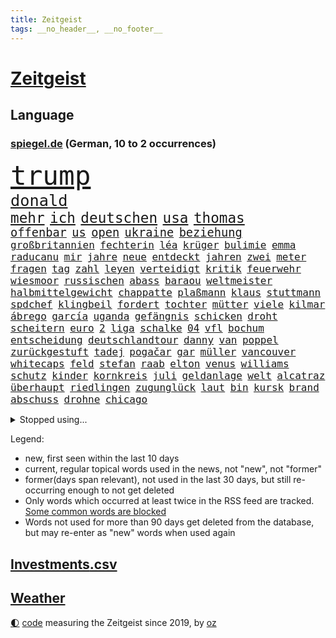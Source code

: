 ```yaml
---
title: Zeitgeist
tags: __no_header__, __no_footer__
---
```


# [Zeitgeist](https://oliz.io/zeitgeist/)

## Language

<h3><a href="https://www.spiegel.de" target="_blank">spiegel.de</a> (German, 10 to 2 occurrences)</h3>
<p style="font-family:monospace">
<span style="font-size:32pt"><a href="news_links.html#trump" class="current">trump</a></span>
<br>
<span style="font-size:19pt"><a href="news_links.html#donald" class="current">donald</a></span>
<br>
<span style="font-size:17pt"><a href="news_links.html#mehr" class="current">mehr</a></span>
<span style="font-size:17pt"><a href="news_links.html#ich" class="current">ich</a></span>
<span style="font-size:17pt"><a href="news_links.html#deutschen" class="current">deutschen</a></span>
<span style="font-size:17pt"><a href="news_links.html#usa" class="current">usa</a></span>
<span style="font-size:17pt"><a href="news_links.html#thomas" class="current">thomas</a></span>
<br>
<span style="font-size:14pt"><a href="news_links.html#offenbar" class="current">offenbar</a></span>
<span style="font-size:14pt"><a href="news_links.html#us" class="current">us</a></span>
<span style="font-size:14pt"><a href="news_links.html#open" class="current">open</a></span>
<span style="font-size:14pt"><a href="news_links.html#ukraine" class="current">ukraine</a></span>
<span style="font-size:14pt"><a href="news_links.html#beziehung" class="current">beziehung</a></span>
<br>
<span style="font-size:12pt"><a href="news_links.html#großbritannien" class="current">großbritannien</a></span>
<span style="font-size:12pt"><a href="news_links.html#fechterin" class="current">fechterin</a></span>
<span style="font-size:12pt"><a href="news_links.html#léa" class="new">léa</a></span>
<span style="font-size:12pt"><a href="news_links.html#krüger" class="current">krüger</a></span>
<span style="font-size:12pt"><a href="news_links.html#bulimie" class="new">bulimie</a></span>
<span style="font-size:12pt"><a href="news_links.html#emma" class="current">emma</a></span>
<span style="font-size:12pt"><a href="news_links.html#raducanu" class="current">raducanu</a></span>
<span style="font-size:12pt"><a href="news_links.html#mir" class="current">mir</a></span>
<span style="font-size:12pt"><a href="news_links.html#jahre" class="current">jahre</a></span>
<span style="font-size:12pt"><a href="news_links.html#neue" class="current">neue</a></span>
<span style="font-size:12pt"><a href="news_links.html#entdeckt" class="current">entdeckt</a></span>
<span style="font-size:12pt"><a href="news_links.html#jahren" class="current">jahren</a></span>
<span style="font-size:12pt"><a href="news_links.html#zwei" class="current">zwei</a></span>
<span style="font-size:12pt"><a href="news_links.html#meter" class="current">meter</a></span>
<span style="font-size:12pt"><a href="news_links.html#fragen" class="current">fragen</a></span>
<span style="font-size:12pt"><a href="news_links.html#tag" class="current">tag</a></span>
<span style="font-size:12pt"><a href="news_links.html#zahl" class="current">zahl</a></span>
<span style="font-size:12pt"><a href="news_links.html#leyen" class="current">leyen</a></span>
<span style="font-size:12pt"><a href="news_links.html#verteidigt" class="current">verteidigt</a></span>
<span style="font-size:12pt"><a href="news_links.html#kritik" class="current">kritik</a></span>
<span style="font-size:12pt"><a href="news_links.html#feuerwehr" class="current">feuerwehr</a></span>
<span style="font-size:12pt"><a href="news_links.html#wiesmoor" class="new">wiesmoor</a></span>
<span style="font-size:12pt"><a href="news_links.html#russischen" class="current">russischen</a></span>
<span style="font-size:12pt"><a href="news_links.html#abass" class="new">abass</a></span>
<span style="font-size:12pt"><a href="news_links.html#baraou" class="new">baraou</a></span>
<span style="font-size:12pt"><a href="news_links.html#weltmeister" class="current">weltmeister</a></span>
<span style="font-size:12pt"><a href="news_links.html#halbmittelgewicht" class="new">halbmittelgewicht</a></span>
<span style="font-size:12pt"><a href="news_links.html#chappatte" class="current">chappatte</a></span>
<span style="font-size:12pt"><a href="news_links.html#plaßmann" class="current">plaßmann</a></span>
<span style="font-size:12pt"><a href="news_links.html#klaus" class="current">klaus</a></span>
<span style="font-size:12pt"><a href="news_links.html#stuttmann" class="current">stuttmann</a></span>
<span style="font-size:12pt"><a href="news_links.html#spdchef" class="current">spdchef</a></span>
<span style="font-size:12pt"><a href="news_links.html#klingbeil" class="current">klingbeil</a></span>
<span style="font-size:12pt"><a href="news_links.html#fordert" class="current">fordert</a></span>
<span style="font-size:12pt"><a href="news_links.html#tochter" class="current">tochter</a></span>
<span style="font-size:12pt"><a href="news_links.html#mütter" class="current">mütter</a></span>
<span style="font-size:12pt"><a href="news_links.html#viele" class="current">viele</a></span>
<span style="font-size:12pt"><a href="news_links.html#kilmar" class="new">kilmar</a></span>
<span style="font-size:12pt"><a href="news_links.html#ábrego" class="current">ábrego</a></span>
<span style="font-size:12pt"><a href="news_links.html#garcía" class="current">garcía</a></span>
<span style="font-size:12pt"><a href="news_links.html#uganda" class="current">uganda</a></span>
<span style="font-size:12pt"><a href="news_links.html#gefängnis" class="current">gefängnis</a></span>
<span style="font-size:12pt"><a href="news_links.html#schicken" class="current">schicken</a></span>
<span style="font-size:12pt"><a href="news_links.html#droht" class="current">droht</a></span>
<span style="font-size:12pt"><a href="news_links.html#scheitern" class="current">scheitern</a></span>
<span style="font-size:12pt"><a href="news_links.html#euro" class="current">euro</a></span>
<span style="font-size:12pt"><a href="news_links.html#2" class="current">2</a></span>
<span style="font-size:12pt"><a href="news_links.html#liga" class="current">liga</a></span>
<span style="font-size:12pt"><a href="news_links.html#schalke" class="current">schalke</a></span>
<span style="font-size:12pt"><a href="news_links.html#04" class="current">04</a></span>
<span style="font-size:12pt"><a href="news_links.html#vfl" class="current">vfl</a></span>
<span style="font-size:12pt"><a href="news_links.html#bochum" class="current">bochum</a></span>
<span style="font-size:12pt"><a href="news_links.html#entscheidung" class="current">entscheidung</a></span>
<span style="font-size:12pt"><a href="news_links.html#deutschlandtour" class="new">deutschlandtour</a></span>
<span style="font-size:12pt"><a href="news_links.html#danny" class="current">danny</a></span>
<span style="font-size:12pt"><a href="news_links.html#van" class="current">van</a></span>
<span style="font-size:12pt"><a href="news_links.html#poppel" class="new">poppel</a></span>
<span style="font-size:12pt"><a href="news_links.html#zurückgestuft" class="current">zurückgestuft</a></span>
<span style="font-size:12pt"><a href="news_links.html#tadej" class="current">tadej</a></span>
<span style="font-size:12pt"><a href="news_links.html#pogačar" class="current">pogačar</a></span>
<span style="font-size:12pt"><a href="news_links.html#gar" class="current">gar</a></span>
<span style="font-size:12pt"><a href="news_links.html#müller" class="current">müller</a></span>
<span style="font-size:12pt"><a href="news_links.html#vancouver" class="current">vancouver</a></span>
<span style="font-size:12pt"><a href="news_links.html#whitecaps" class="current">whitecaps</a></span>
<span style="font-size:12pt"><a href="news_links.html#feld" class="current">feld</a></span>
<span style="font-size:12pt"><a href="news_links.html#stefan" class="current">stefan</a></span>
<span style="font-size:12pt"><a href="news_links.html#raab" class="new">raab</a></span>
<span style="font-size:12pt"><a href="news_links.html#elton" class="new">elton</a></span>
<span style="font-size:12pt"><a href="news_links.html#venus" class="current">venus</a></span>
<span style="font-size:12pt"><a href="news_links.html#williams" class="current">williams</a></span>
<span style="font-size:12pt"><a href="news_links.html#schutz" class="current">schutz</a></span>
<span style="font-size:12pt"><a href="news_links.html#kinder" class="current">kinder</a></span>
<span style="font-size:12pt"><a href="news_links.html#kornkreis" class="new">kornkreis</a></span>
<span style="font-size:12pt"><a href="news_links.html#juli" class="current">juli</a></span>
<span style="font-size:12pt"><a href="news_links.html#geldanlage" class="current">geldanlage</a></span>
<span style="font-size:12pt"><a href="news_links.html#welt" class="current">welt</a></span>
<span style="font-size:12pt"><a href="news_links.html#alcatraz" class="current">alcatraz</a></span>
<span style="font-size:12pt"><a href="news_links.html#überhaupt" class="current">überhaupt</a></span>
<span style="font-size:12pt"><a href="news_links.html#riedlingen" class="current">riedlingen</a></span>
<span style="font-size:12pt"><a href="news_links.html#zugunglück" class="current">zugunglück</a></span>
<span style="font-size:12pt"><a href="news_links.html#laut" class="current">laut</a></span>
<span style="font-size:12pt"><a href="news_links.html#bin" class="current">bin</a></span>
<span style="font-size:12pt"><a href="news_links.html#kursk" class="current">kursk</a></span>
<span style="font-size:12pt"><a href="news_links.html#brand" class="current">brand</a></span>
<span style="font-size:12pt"><a href="news_links.html#abschuss" class="current">abschuss</a></span>
<span style="font-size:12pt"><a href="news_links.html#drohne" class="new">drohne</a></span>
<span style="font-size:12pt"><a href="news_links.html#chicago" class="current">chicago</a></span>
</p>
<details>
<summary>Stopped using...</summary>
<p class="former" style="font-size:12pt">
bank(1768) beobachtet(1767) main(1767) befinden(1766) bieten(1766) erklärung(1766) nationalspieler(1766) verschoben(1766) öffentlichen(1766) atmosphäre(1765) bedeuten(1765) eingereicht(1765) eskalation(1765) kritische(1765) sebastian(1765) ausländische(1764) elfmeter(1764) hören(1764) lebensmittel(1764) raus(1764) verschärfen(1764) anderer(1763) dfb(1763) geliefert(1763) sinken(1763) stolz(1763) zog(1763) fbi(1762) passagiere(1762) unternehmer(1762) amerika(1761) chinesischen(1761) stiftung(1761) warentest(1761) londoner(1760) 33(1759) beschäftigte(1759) neuseeland(1759) parteichef(1759) allianz(1758) förderung(1758) leer(1758) november(1758) rest(1758) schatten(1758) streitkräfte(1758) wirkung(1758) athleten(1757) länge(1757) spott(1757) bundestrainer(1756) klingt(1756) trennung(1756) kölner(1755) berlins(1754) verteidigungsministerium(1754) vorjahr(1754) ii(1753) islamischen(1753) regt(1753) dementiert(1752) kontakte(1752) befreien(1751) debakel(1751) franziskus(1750) mieten(1750) versuchte(1750) vorsprung(1750) erlebte(1749) üben(1749) gaben(1748) attacken(1747) erinnern(1747) schuss(1747) absage(1746) herr(1746) jüngere(1746) konsum(1745) spanische(1744) begriff(1743) katholische(1743) verzichten(1743) olympische(1742) steffen(1740) letztes(1739) betrifft(1738) kooperation(1738) projekte(1737) papier(1736) großem(1735) offenbart(1734) dauert(1723) staatlichen(1721) überfall(1719) gruppen(1718) olympia(1718) identität(1716) lehrkräfte(1710) sachen(1678) umbau(1669) panzer(1631) autobahnen(1626) zentralbank(1514) sammelt(1511) adac(1507) ausgefallen(1470) kuriose(1454) 20000(1453) king(1436) diebe(1429) stern(1390) regierungschefin(1387) ausgeben(1368) bekannteste(1366) fußballs(1359) auge(1356) diskussionen(1343) gefechte(1311) kriegsverbrechen(1241) gewerkschaften(1221) günstige(1221) fußballerinnen(1218) stockholm(1165) kenia(1164) lob(1160) stärksten(1159) joshua(1156) erntet(1138) eautos(1124) rettungsaktion(1121) digitale(1117) landwirtschaft(1115) raten(1091) kündigung(1071) eingreifen(1070) ernährung(1061) kollege(1044) methoden(1033) razzien(1029) parolen(1025) rückstand(1025) indonesien(1023) luftangriffe(1009) aussichten(995) einstige(994) überlebende(989) kommentiert(985) game(976) flogen(972) 47(970) gelegenheit(966) erleidet(938) zwingt(936) attackieren(899) rio(881) zogen(880) kreuz(875) z(871) handelte(869) asylpolitik(860) unterschiede(856) beine(833) versteckt(819) auswirken(817) berühmtesten(815) schief(815) beruft(797) qualität(791) budget(784) schuldenbremse(782) steve(770) schweigt(764) desaster(754) stockt(753) sicherheitsmaßnahmen(745) wirbel(714) verkehrsunfall(710) suv(696) qualifikation(681) demos(666) interne(650) damaskus(644) via(642) dokument(638) luftangriff(638) positioniert(636) club(633) perry(630) verschaffen(627) gespalten(617) ehepaar(616) demnächst(609) ryan(607) verspätung(604) billie(594) landung(593) umfangreiche(589) viertelfinale(588) grundgesetz(585) schumacher(578) rutscht(576) raumfahrt(571) format(569) wunder(567) gesundheitszustand(566) niemals(563) einig(558) 160(551) jr(550) kontroversen(549) prallte(547) pferd(537) marathon(536) verbotene(535) angeordnet(534) falscher(534) strategische(532) befragt(531) eukommissionspräsidentin(524) fair(516) internen(511) vertritt(504) flüchtlingen(500) einblick(499) auswärtigen(498) messen(498) rechtsradikale(497) kulissen(494) porträt(493) bewerbung(492) paket(491) bekannter(490) mögliches(488) ausprobiert(487) bedrohen(487) 20jähriger(485) wohngebiet(477) gerne(474) vorstellung(462) kontrollen(460) depression(459) hals(456) schlacht(452) besitzt(449) leitete(448) albanien(430) reynolds(430) robin(430) christen(428) polizeigewalt(426) tourist(426) kurse(424) einsam(419) gleichen(411) vermummte(406) günstig(400) peinlich(400) gemeinsames(398) umstrittenem(398) bekamen(394) ran(393) strenge(391) verkörpert(389) gefühlen(387) ansehen(385) erkrankungen(383) merken(375) bundesnetzagentur(373) personalie(371) potenzielle(371) sparprogramm(371) ahmed(370) nicolas(365) geheimen(364) hunderten(363) betriebsrat(361) jemen(360) sitzung(360) 27jährige(358) 81(358) bach(356) gestaltet(356) michelle(356) entlassungen(355) ceo(353) japans(353) eingeschlossen(351) dax(348) zustimmung(346) arbeitsplätze(343) verweis(341) image(340) parteichefin(339) abgefangen(337) dienstagmorgen(337) sahen(337) nachhaltig(336) container(335) absender(331) baku(330) ralph(330) verbraucherzentrale(330) belastung(329) gelangen(328) inflationsrate(327) geschenke(323) recherchen(323) bundesrichter(321) pflichten(321) 98(320) fünftel(311) offenheit(311) ausgehen(310) grundschulen(310) frisur(309) kriegs(307) rockstar(307) vogel(303) seitenhieb(301) eva(300) laufenden(296) trends(290) einführen(289) eingelegt(288) ukrainepolitik(288) einstellung(286) sprüchen(286) zusätzlich(286) größeres(285) holocaustüberlebende(281) abseits(279) parteikollegen(278) uhaft(278) entlastungen(274) milliardenhöhe(272) black(271) gesänge(271) hamburgs(270) islamischer(270) aufstand(267) spielerin(267) fähre(265) university(264) russlandsanktionen(262) zufriedenheit(262) afdchefin(261) bürgerkriegsland(260) dienste(260) 14jährige(259) berücksichtigt(258) zielscheibe(258) getrübt(257) amtierende(256) beliebte(255) gewinnerin(254) krankheiten(253) dobrindt(252) gegeneinander(252) suspendiert(252) vertrauten(250) ussenat(249) herunter(248) millionenhöhe(248) schmerz(248) syrischen(248) 78jährige(247) disziplin(247) befragung(246) fantasie(246) fähigkeiten(246) sämtliche(246) unglücks(243) beworben(242) lenkrad(240) lobbyisten(240) missglückte(239) strich(238) termine(238) schiffsunglück(237) fortsetzen(236) unterfranken(236) mobilität(235) vereinigte(233) moskaus(231) signagründer(229) fbichef(228) gegenmaßnahmen(228) fußballklubs(227) filmte(226) brian(225) entzug(224) ezb(224) katy(224) beamter(223) rassistisches(223) vereinbart(223) mehrjährigen(222) belgier(219) gründet(219) reiste(219) sanktionspaket(219) trailer(218) kauflaune(217) alsharaa(216) längsten(216) abzocke(214) charli(214) geleitet(214) pfarrer(214) xcx(214) zielen(214) british(213) entzieht(213) 2045(211) flugzeugabsturz(211) menschenmenge(210) atomkraft(209) tauschen(209) grünes(208) wonach(208) nordrheinwestfälischen(207) santa(207) schärfere(207) baubranche(206) häftling(206) inhalt(206) woanders(206) radwege(205) abo(203) suchaktion(203) unbekannt(202) freikommen(201) luka(201) premierministerin(201) regierte(201) szenario(201) treu(201) bundesagentur(200) radprofi(200) freier(199) rechnerisch(199) vietnam(199) predigt(198) sechzigerjahren(198) wüten(197) festen(196) verdoppeln(196) gleichstellung(195) rbb(195) vorzugehen(195) klimaneutral(194) sauer(194) brennen(192) chronologie(192) rentenversicherung(192) erneuerung(191) echo(190) flüssen(190) vierter(190) akt(189) routine(189) fern(188) kroatien(188) spannung(188) station(186) märchen(184) taskforce(183) gerichtsurteil(182) patricia(182) geflogen(181) luxus(181) einbrecher(179) luise(179) spitzen(179) hang(178) überraschungserfolg(178) handelspartner(177) boulevardzeitung(176) zollkrieg(176) gewissen(175) gucken(175) publik(175) beteiligen(174) managerin(172) unterzahl(172) biopic(171) 13jähriger(170) gegenzöllen(170) luftschläge(170) ankara(169) barcelonas(169) wimbledon(168) runter(167) winkel(167) extremer(166) raketenangriff(166) übergangspräsident(165) entzweit(164) internationalem(164) definieren(163) rechnungshof(163) wesen(163) abgehängt(162) klettern(162) moderner(162) brandstiftung(161) verteilen(161) hohem(160) utah(160) intendant(159) negativ(159) bereiche(158) rechtfertigt(158) 66(157) landesweit(157) ressourcen(157) staatspräsident(157) unfreiwillig(157) aufgegangen(156) ausgeht(156) monaco(156) künstlich(155) 31jährige(154) gescheiterter(154) mitnehmen(154) quadrat(154) sozialer(154) strukturen(154) solarzellen(153) topeak(153) verhandlungstisch(153) umgekehrt(151) onlinehändler(149) schädliche(149) wangerooge(149) aufgebraucht(148) iwstudie(148) kulturkampf(148) schwarzwald(148) weißer(148) beendigung(147) bischöfe(146) geschlechtern(146) glücklichen(145) kommilitonen(145) lahav(145) shapira(145) diplomatischer(144) gebunden(144) 88(143) gehackt(143) ärmsten(141) überstellt(141) 1975(140) ackerland(140) narren(140) pkk(140) glyphosat(139) lorenz(139) umgesiedelt(139) unwetter(137) erdbeeren(136) extremisten(136) hakenkreuz(136) südlichen(135) umweltorganisationen(135) ausgebildet(134) mathieu(134) rückendeckung(134) amann(133) melanie(133) anzuschließen(132) big(132) extremistische(132) formiert(132) monster(132) zollkonflikt(132) kreta(131) vermissten(131) tragische(130) angetrieben(129) argumentiert(129) drusen(129) gefälschten(129) kraftakt(129) geistliche(128) hinten(128) wandern(128) belastungen(127) meistern(127) elektrische(126) dfbelf(125) letztlich(125) alexandra(124) autozulieferer(124) columbia(124) ernten(124) euparlament(124) fremdverschulden(124) verschiebungen(124) woke(124) north(123) schmuggler(123) szenarien(123) seen(122) spione(122) klassische(121) normale(121) 45jährigen(119) abermals(119) abgabe(119) blödsinn(119) irritationen(119) kritischer(118) ana(117) bäumen(116) eliteuniversität(116) israeli(116) linkspartei(116) abflug(115) eingeräumt(115) stiehlt(115) bahnfahren(114) enthüllungen(114) 23jähriger(113) exfinanzminister(112) gewissheit(112) höherer(112) spiegelkorrespondentin(112) spürt(112) verschiebung(112) adolescence(111) herausfinden(111) mischen(111) neuzulassungen(111) ausreißer(110) schwimmer(110) berufungsgericht(108) komplette(108) pflegebedürftige(108) verarbeiten(108) wütenden(108) junis(107) tshirt(107) wehr(107) dj(106) ertappt(106) kommissionspräsidentin(106) giovanna(105) inselstaat(105) benkos(104) festgesetzt(104) niedersächsischen(104) organisatoren(104) recherchiert(103) verheiratet(103) aufgedeckt(102) ausgegraben(102) lukrativen(102) liege(101) praktische(101) umfallen(100) würzburg(100) verschont(99) veruntreuung(99) it(98) plätze(98) regenfällen(98) ungemütlich(98) abgehalten(97) balearen(97) kriegsbeginn(97) sumy(97) einschreiten(96) kurios(96) datenbank(95) zucker(95) forciert(94) weicht(94) bewaffneter(93) durchfall(93) gemischten(93) jonathan(93) reformer(93) verwüsten(93) abschiebepolitik(92) akten(92) heiligen(92) aufwendig(91) deutschkolumne(91) fantastischen(91) freiwilligkeit(91) gestiegenen(91) schräg(91) trotzte(91) absichten(90) anleitung(90) durchschwimmen(90) erfüllung(90) khalifa(90) kiassistenten(90) meeresbewohner(90) 3dgrafik(89) foundation(89) schiefgehen(89) verhält(89) würdenträger(89) angesteckt(88) bundesverwaltungsgericht(88) ermittlerin(88) gestiegene(88) gladbach(88) kerl(88) überwiegt(88) fonds(87) nelles(87) pflanzliche(87) schutzsuchenden(87) solcher(87) unvollendeten(87) drink(86) fegebank(86) jersey(86) ruhestätte(86) achterbahn(85) durchhalten(85) hotz(85) hotzo(85) klassischen(85) singh(85) unbeliebt(85) bedrohten(84) lindern(84) schüller(84) selma(84) traditionsklub(84) auszubremsen(83) durchatmen(83) mentalität(83) rechtsausschuss(83) vermeintlichen(83) schwachstelle(82) sendeplatz(82) special(82) verunsicherte(82) westdeutsche(82) 1100(81) bäume(81) gezerrt(81) hatz(81) natalie(81) verhasst(81) verteuern(81) attackierte(80) fernsehmoderatorin(80) filmindustrie(80) krankenwagen(80) stellenweise(80) thessaloniki(80) verbliebenen(80) bereisen(79) berühmter(79) erstreitet(79) fahrern(79) schnellere(79) zitterpartie(79) auskennen(78) dazugehören(78) interimspräsident(78) spdfraktion(78) verweigerte(78) weiblicher(78) beißen(77) christliche(77) heldinnen(77) kitools(77) religiösen(77) seltenheitswert(77) tierrechtler(77) untereinander(77) wichtigster(77) österreicher(77) entkernen(76) labelchef(76) limburg(76) motivation(76) systematische(76) abfinden(75) endlosen(75) gesunkenen(75) jeju(75) lamine(75) samstagabend(75) schockmoment(75) spiegelquartett(75) yamal(75) 18jährigen(74) beckham(74) beckhams(74) bühnen(74) lösten(74) nordengland(74) rückläufig(74) weltöffentlichkeit(74) friederike(73) geräten(73) gestolpert(73) sturmböen(73) toleranz(73) unermüdlich(73) hauptstädten(72) nachteile(72) passierte(72) regulieren(72) spdkandidatin(72) ansage(71) chefsache(71) doppelten(71) eilish(71) gaststätte(71) landwirtschaftsminister(71) leyens(71) popp(71) sanierungsarbeiten(71) unternimmt(71) credit(70) drohnenangriffen(70) faul(70) francis(70) grauenhaft(70) okay(70) pärchen(70) schockanrufe(70) suisse(70) swyrydenko(70) tvmoderator(70) lebensgefährliche(69) evamaria(68) goethe(68) intern(68) krisengebieten(68) missbrauchen(68) oasissänger(68) prescht(68) regionalverkehr(68) rotes(68) vorhergesagt(68) öffentlichrechtliche(68) atomkraftwerke(67) legend(67) leib(67) rügt(67) toilettengang(67) unverzüglich(67) übersah(67) syriens(66) variante(66) bizarrsten(65) filmprojekt(65) kalkuliert(65) konsulat(65) kran(65) schlepper(65) transporter(65) auslandsressorts(64) diversität(64) enormem(64) gekündigt(64) geschwiegen(64) lupe(64) verhaften(64) autonomie(63) klara(63) comey(62) dfbteam(62) euhaushalt(62) gesinnung(62) huang(62) louis(62) maß(62) nvidiachef(62) vergessene(62) erstaunliche(61) profiteure(61) rückwärts(61) sympathisiert(61) zeitraum(61) beinen(60) eindhoven(60) formate(60) kundendaten(60) prorussischen(60) sparpläne(60) spezialisten(60) lebensjahr(59) strafprozess(59) blacklivesmatterbewegung(58) ernsthafte(58) luftverteidigung(58) popband(58) schuldenberg(58) verschärfung(58) wertet(58) bereitete(57) hochtaunuskreis(57) klimafreundlich(57) kronberg(57) sommeroffensive(57) uber(57) altersklasse(56) kristen(56) seltsam(56) tournee(56) vilnius(56) zuge(56) absprachen(55) bestzeit(55) betroffener(55) cessna(55) claus(55) ehrgeizige(55) ertragen(55) königs(55) tierrechtsaktivisten(55) werkzeug(55) abgezogen(54) beutel(54) einhegen(54) rückruf(54) südosten(54) testsieger(54) verärgern(54) anthropic(53) arbeitsklima(53) benedict(53) eingeschleppte(53) fusion(53) rekordtemperaturen(53) wiederentdeckt(53) zolldrohung(53) 221(52) befürworten(52) errichteten(52) fälschlicherweise(52) kick(52) selbstbestimmung(52) verteilzentrum(52) ausgibt(51) austreten(51) beängstigend(51) dfbauswahl(51) erledigt(51) gegend(51) münzen(51) staut(51) umstürzender(51) denselben(50) humanitarian(50) hygiene(50) lächeln(50) sparkassen(50) wück(50) energieverbrauch(49) ewigkeitschemikalien(49) fehle(49) kurzen(49) orchestrierte(49) parole(49) pfaschemikalien(49) ruhestand(49) südafrikaner(49) autofahrerin(48) bestimmen(48) jauch(48) küsten(48) sudhof(48) wuchsen(48) ac(47) bts(47) flutwarnung(47) kpopband(47) pflichtelemente(47) satire(47) suizidversuch(47) tragisch(47) zwölfjähriger(47) 2004(46) bachlauf(46) einzelkritik(46) hetzerischen(46) huber(46) nötigung(46) sprachtests(46) vierjährigen(46) zukommen(46) brennendem(45) debütantin(45) fahrradhändler(45) beihilfe(44) coronazeit(44) guyana(44) schriftstellerin(44) seltenes(44) clint(43) connie(43) einzuordnen(43) großmanöver(43) schuldunfähig(43) voß(43) wählte(43) wärmer(43) burnout(42) damaligen(42) engpässen(42) geist(42) militärgütern(42) packen(42) resilienz(42) weitverbreitet(42) festlegen(41) konsole(41) scharmützel(41) zukünftig(41) bastian(40) brüsseler(40) gestohlenes(40) ivanović(40) schuldgefühle(40) schweinsteiger(40) cockpit(39) computersystem(39) fäuste(39) halte(39) nüchtern(39) rückgabe(39) unmögliche(39) abgeführt(38) dogg(38) einstürzende(38) erntehelfer(38) geschockt(38) maskengeschäfte(38) snoop(38) trumpfan(38) zugspitze(38) camping(37) geoutet(37) harz(37) hinterbliebenen(37) operiert(37) verteilzentren(37) beschuldigen(36) lautstarke(36) luxusleben(36) schätzungen(36) tvansprache(36) videoclip(36) angelegte(35) jahrzehntelange(35) logistiker(35) haustierbesitzer(34) niederschläge(34) strengen(34) versäumnis(34) zypern(34) ahmedabad(33) mischten(33) eingeht(32) fündig(32) gardasee(32) geradezu(32) luxusvilla(32) zapfsäule(32) zugreisen(32) geprägten(31) richteten(31) schwarzarbeit(31) sonderermittlerin(31) usverteidigungsministerium(31) göttinger(30) unterhaus(30) zikaden(30) flüchen(29) kocht(29) observatory(29) 62(28) dreistesten(28) goldener(28) schwedens(28) umstellen(28) werbelüge(28) windbeutel(28) 2007(27) airindiaabsturz(27) einkaufszentrum(27) erzwingen(27) imperium(27) lockern(27) maxim(27) 280(26) ausprobieren(26) jogger(26) klimavisum(26) neuartigen(26) potter(26) reale(26) topmodel(26) transformationsfonds(26) tuvalu(26) verbraucherschützerin(26) parteiisch(25) dfbfrauen(24) fünfzigerjahren(24) geisteswissenschaftler(24) homosexualität(24) klimafreundliche(24) leuten(24) roll(24) sirenen(24) verpflegung(24) legendärer(23) schmerzensgeld(23) transfermarkt(23) antiisraelischen(22) bundeswehrlkw(22) büchel(22) religiöse(22) standorts(22) text(22) 1900(21) ablösesumme(21) einheitliche(21) europameister(21) fußballeuropameisterschaft(21) grundlegende(21) grundsatzfragen(21) kontern(21) konzentrationslager(21) saisonarbeiter(21) sewing(21) abhören(20) o’donnell(20) pokern(20) rosie(20) steuerreform(20) stürmerin(20) altbundeskanzler(19) bühl(19) chatgruppe(19) flaschen(19) geschichtsbücher(19) haushaltsplan(19) heulen(19) mamdani(19) zohran(19) unerträglich(18) vorbildlich(18) akte(17) benimmregeln(17) bergtour(17) bergwanderer(17) besetzte(17) bisweilen(17) erzbischof(17) gelohnt(17) hochschulgruppe(17) nüsken(17) sjoeke(17) torhüterin(17) völkerrecht(17) überproduktion(17) altlasten(16) berücksichtigen(16) bob(16) hochburg(16) loszuwerden(16) verhinderten(16) vylan(16) bezahlten(15) flammt(15) po(15) schmeckt(15) anita(14) capsuled(14) co₂gehalt(14) jahrhunderte(14) jammern(14) nationalelf(14) sicheres(14) sondersitzung(14) vorreiter(14) 2036(13) bärin(13) emaus(13) lachgas(13) teleskop(13) vingegaard(13) zusetzt(13) conni(12) emviertelfinale(12) hierher(12) kinderbuchfigur(12) kreuzfahrtschiffen(12) macklemore(12) störaktion(12) verachtet(12) zwischenfällen(12) dorn(11) echtem(11) fiasko(11) fledermaus(11) gegenzölle(11) kitechnik(11) mangelernährten(11) marvin(11) milan(11) mitarbeiterin(11) neunte(11) tourdefranceetappe(11) unzeit(11) verfassungsrichterin(11) verschobenen(11) verteilaktion(11) überlebenskampf(11)
</p>
</details>
<p>Legend:
<ul>
<li><span class="new">new</span>, first seen within the last 10 days</li>
<li><span class="current">current</span>, regular topical words used in the news, not "new", not "former"</li>
<li><span class="former">former(days span relevant)</span>, not used in the last 30 days, but still re-occurring enough to not get deleted</li>
<li>Only words which occurred at least twice in the RSS feed are tracked. <a href="language/filters.py">Some common words are blocked</a></li>
<li>Words not used for more than 90 days get deleted from the database, but may re-enter as "new" words when used again</li>
</ul>
</p>

## [Investments](investments.html)[.csv](investments.csv)

## [Weather](weather.html)

<footer>
<a href="javascript:toggleTheme()" class="nav">🌓</a>
<a href="https://github.com/ooz/zeitgeist">code</a> measuring the Zeitgeist since 2019, by <a href="https://oliz.io">oz</a>
</footer>
